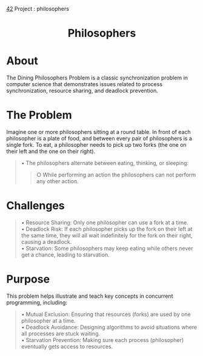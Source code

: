 [42](https://42.fr/en/homepage/) Project : philosophers
# <h1 align="center">Philosophers</h1>

# About
The Dining Philosophers Problem is a classic synchronization problem in computer science that demonstrates issues related to process synchronization, resource sharing, and deadlock prevention.

# The Problem
Imagine one or more philosophers sitting at a round table. In front of each philosopher is a plate of food, and between every pair of philosophers is a single fork. To eat, a philosopher needs to pick up two forks (the one on their left and the one on their right).  
>• The philosophers alternate between eating, thinking, or sleeping:  
>>○ While performing an action the philosophers can not perform any other action.  

# Challenges
>• Resource Sharing: Only one philosopher can use a fork at a time.  
>• Deadlock Risk: If each philosopher picks up the fork on their left at the same time, they will all wait indefinitely for the fork on their right, causing a deadlock.  
>• Starvation: Some philosophers may keep eating while others never get a chance, leading to starvation.  

# Purpose
This problem helps illustrate and teach key concepts in concurrent programming, including:  
>• Mutual Exclusion: Ensuring that resources (forks) are used by one philosopher at a time.  
>• Deadlock Avoidance: Designing algorithms to avoid situations where all processes are stuck waiting.  
>• Starvation Prevention: Making sure each process (philosopher) eventually gets access to resources.  
